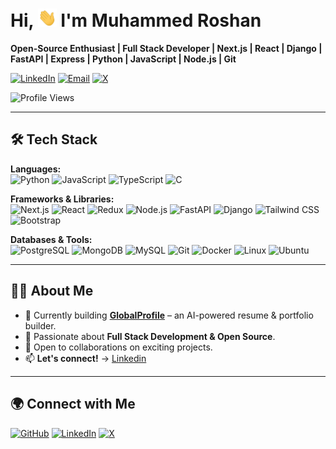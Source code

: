 # Hi, <img src="https://raw.githubusercontent.com/ABSphreak/ABSphreak/master/gifs/Hi.gif" width="30px"> I'm **Muhammed Roshan**  
**Open-Source Enthusiast | Full Stack Developer | Next.js | React | Django | FastAPI | Express | Python | JavaScript | Node.js | Git**  

[![LinkedIn](https://img.shields.io/badge/LinkedIn-30302f?style=for-the-badge&logo=linkedin)](https://www.linkedin.com/in/muhammed-roshan-ps/)  [![Email](https://img.shields.io/badge/Email-30302f?style=for-the-badge&logo=gmail)](mailto:muhammedroshanps@gmail.com)  [![X](https://img.shields.io/badge/X-000000?style=for-the-badge&logo=x)](https://x.com/roshan_mown)

![Profile Views](https://komarev.com/ghpvc/?username=Muh-Roshan&label=Profile%20Views&color=blue&style=flat-square)  


---

## 🛠️ Tech Stack  
**Languages:**  
![Python](https://img.shields.io/badge/Python-3776AB?style=for-the-badge&logo=python&logoColor=white) ![JavaScript](https://img.shields.io/badge/JavaScript-F7DF1E?style=for-the-badge&logo=javascript&logoColor=black) ![TypeScript](https://img.shields.io/badge/TypeScript-007ACC?style=for-the-badge&logo=typescript&logoColor=white) ![C](https://img.shields.io/badge/C-00599C?style=for-the-badge&logo=c&logoColor=white)  

**Frameworks & Libraries:**  
![Next.js](https://img.shields.io/badge/Next.js-000000?style=for-the-badge&logo=nextdotjs&logoColor=white) ![React](https://img.shields.io/badge/React-61DAFB?style=for-the-badge&logo=react&logoColor=black) ![Redux](https://img.shields.io/badge/Redux-764ABC?style=for-the-badge&logo=redux&logoColor=white) ![Node.js](https://img.shields.io/badge/Node.js-339933?style=for-the-badge&logo=nodedotjs&logoColor=white) ![FastAPI](https://img.shields.io/badge/FastAPI-009688?style=for-the-badge&logo=fastapi&logoColor=white) ![Django](https://img.shields.io/badge/Django-092E20?style=for-the-badge&logo=django&logoColor=white) ![Tailwind CSS](https://img.shields.io/badge/Tailwind_CSS-38B2AC?style=for-the-badge&logo=tailwind-css&logoColor=white)
![Bootstrap](https://img.shields.io/badge/Bootstrap-7952B3?style=for-the-badge&logo=bootstrap&logoColor=white)  

**Databases & Tools:**  
![PostgreSQL](https://img.shields.io/badge/PostgreSQL-316192?style=for-the-badge&logo=postgresql&logoColor=white)  ![MongoDB](https://img.shields.io/badge/MongoDB-47A248?style=for-the-badge&logo=mongodb&logoColor=white)  ![MySQL](https://img.shields.io/badge/MySQL-4479A1?style=for-the-badge&logo=mysql&logoColor=white)  ![Git](https://img.shields.io/badge/Git-F05032?style=for-the-badge&logo=git&logoColor=white)  ![Docker](https://img.shields.io/badge/Docker-2496ED?style=for-the-badge&logo=docker&logoColor=white)  ![Linux](https://img.shields.io/badge/Linux-FCC624?style=for-the-badge&logo=linux&logoColor=black)  ![Ubuntu](https://img.shields.io/badge/Ubuntu-E95420?style=for-the-badge&logo=ubuntu&logoColor=white)  

---

## 👨‍💻 About Me  
- 🔭 Currently building **[GlobalProfile](https://globalprofile.vercel.app)** – an AI-powered resume & portfolio builder.
- 🚀 Passionate about **Full Stack Development & Open Source**.  
- 👬 Open to collaborations on exciting projects.  
- 📫 **Let's connect!** → [Linkedin](https://www.linkedin.com/in/muhammed-roshan-ps/) 

---


## 🌍 Connect with Me  
[![GitHub](https://img.shields.io/badge/GitHub-181717?style=for-the-badge&logo=github&logoColor=white)](https://github.com/Roshan-Here)  [![LinkedIn](https://img.shields.io/badge/LinkedIn-0A66C2?style=for-the-badge&logo=linkedin&logoColor=white)](https://www.linkedin.com/in/muhammed-roshan-ps/)  [![X](https://img.shields.io/badge/X-000000?style=for-the-badge&logo=x)](https://x.com/roshan_mown)

